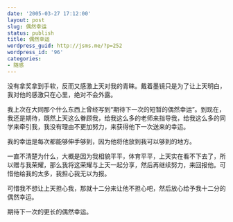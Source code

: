 ```yaml
---
date: '2005-03-27 17:12:00'
layout: post
slug: 偶然幸运
status: publish
title: 偶然幸运
wordpress_guid: http://jsms.me/?p=252
wordpress_id: '96'
categories:
- 随感
---
```


没有拿奖拿到手软，反而又感激上天对我的青睐。戴着墨镜只是为了让上天明白，我对他的感激只在心里，绝对不会外露。 

我上次在大同那个什么东西上曾经写到“期待下一次的短暂的偶然幸运”。到现在，我还是期待，既然上天这么眷顾我，给我这么多的老师来指导我，给我这么多的同学来牵引我，我没有理由不更加努力，来获得他下一次送来的幸运。 

我的幸运是每次都能够伸手够到，因为他将他放到我可以够到的地方。 

一直不清楚为什么，大概是因为我相貌平平，体育平平，上天实在看不下去了，所以赠与我荣耀，那么我将这荣耀与上天一起分享，然后再继续努力，来回报他。可惜他给我的太多，我担心我无以为报。 

可惜我不想让上天担心我，那就十二分来让他不担心吧，然后放心给予我十二分的偶然幸运。 

期待下一次的更长的偶然幸运。  


